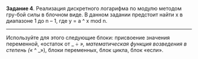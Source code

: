 **Задание 4**. Реализация дискретного логарифма по модулю методом гру-бой силы в блочном виде. 
В данном задании предстоит найти x в диапазоне 1 до n – 1, где y = a ^ x mod n. 

---

Используйте для этого следующие блоки: присвоение значения переменной, «остаток от _ ÷ _», 
математическая функция возведения в степень («_ ^ _»), блоки переменных, блок цикла, блок «если».